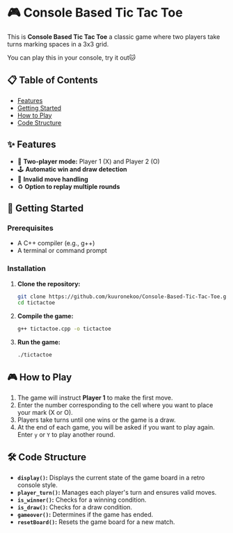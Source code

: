 # 🎮 Console Based Tic Tac Toe

This is **Console Based Tic Tac Toe** a classic game where two players take turns marking spaces in a 3x3 grid.

You can play this in your console, try it out🐱 

## 📋 Table of Contents
- [Features](#features)
- [Getting Started](#getting-started)
- [How to Play](#how-to-play)
- [Code Structure](#code-structure)
  
## ✨ Features
- 👾 **Two-player mode:** Player 1 (X) and Player 2 (O)
- 🕹️ **Automatic win and draw detection**
- 🎲 **Invalid move handling**
- ♻️ **Option to replay multiple rounds**

## 🚀 Getting Started

### Prerequisites
- A C++ compiler (e.g., g++)
- A terminal or command prompt

### Installation
1. **Clone the repository:**
   ```sh
   git clone https://github.com/kuuronekoo/Console-Based-Tic-Tac-Toe.git
   cd tictactoe
   ```

2. **Compile the game:**
   ```sh
   g++ tictactoe.cpp -o tictactoe
   ```

3. **Run the game:**
   ```sh
   ./tictactoe
   ```

## 🎮 How to Play
1. The game will instruct **Player 1** to make the first move.
2. Enter the number corresponding to the cell where you want to place your mark (X or O).
3. Players take turns until one wins or the game is a draw.
4. At the end of each game, you will be asked if you want to play again. Enter `y` or `Y` to play another round.

## 🛠️ Code Structure
- **`display()`:** Displays the current state of the game board in a retro console style.
- **`player_turn()`:** Manages each player's turn and ensures valid moves.
- **`is_winner()`:** Checks for a winning condition.
- **`is_draw()`:** Checks for a draw condition.
- **`gameover()`:** Determines if the game has ended.
- **`resetBoard()`:** Resets the game board for a new match.
